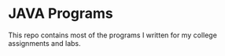 # JAVA Programs
This repo contains most of the programs I written for my college assignments and labs.
